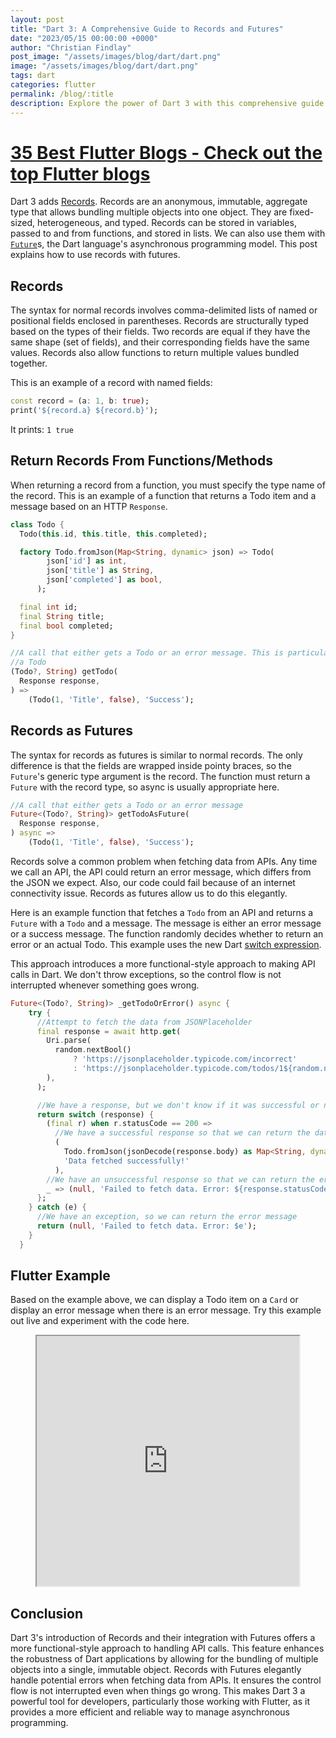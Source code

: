 ```yaml
---
layout: post
title: "Dart 3: A Comprehensive Guide to Records and Futures"
date: "2023/05/15 00:00:00 +0000"
author: "Christian Findlay"
post_image: "/assets/images/blog/dart/dart.png"
image: "/assets/images/blog/dart/dart.png"
tags: dart
categories: flutter
permalink: /blog/:title
description: Explore the power of Dart 3 with this comprehensive guide on Records and Futures. Understand how these features enhance the robustness of Dart applications and provide a more efficient way to manage asynchronous programming. Ideal for developers looking to leverage Dart 3 in their applications.
---
```


<h1>
<a href="https://blog.feedspot.com/flutter_blogs/?feedid=5559981" >
35 Best Flutter Blogs - Check out the top Flutter blogs
</a></h1>

Dart 3 adds [Records](https://dart.dev/language/records). Records are an anonymous, immutable, aggregate type that allows bundling multiple objects into one object. They are fixed-sized, heterogeneous, and typed. Records can be stored in variables, passed to and from functions, and stored in lists. We can also use them with [`Future`](https://dart.dev/codelabs/async-await)s, the Dart language's asynchronous programming model. This post explains how to use records with futures.

## Records
The syntax for normal records involves comma-delimited lists of named or positional fields enclosed in parentheses. Records are structurally typed based on the types of their fields. Two records are equal if they have the same shape (set of fields), and their corresponding fields have the same values. Records also allow functions to return multiple values bundled together.

This is an example of a record with named fields:

```dart
const record = (a: 1, b: true);
print('${record.a} ${record.b}');
```

It prints: `1 true`

## Return Records From Functions/Methods

When returning a record from a function, you must specify the type name of the record. This is an example of a function that returns a Todo item and a message based on an HTTP `Response`.

```dart
class Todo {
  Todo(this.id, this.title, this.completed);

  factory Todo.fromJson(Map<String, dynamic> json) => Todo(
        json['id'] as int,
        json['title'] as String,
        json['completed'] as bool,
      );

  final int id;
  final String title;
  final bool completed;
}

//A call that either gets a Todo or an error message. This is particularly useful for HTTP calls. because they can fail, and the response may not represent
//a Todo
(Todo?, String) getTodo(
  Response response,
) =>
    (Todo(1, 'Title', false), 'Success');
```

## Records as Futures

The syntax for records as futures is similar to normal records. The only difference is that the fields are wrapped inside pointy braces, so the `Future`'s generic type argument is the record. The function must return a `Future` with the record type, so async is usually appropriate here.

```dart
//A call that either gets a Todo or an error message
Future<(Todo?, String)> getTodoAsFuture(
  Response response,
) async =>
    (Todo(1, 'Title', false), 'Success');
```

Records solve a common problem when fetching data from APIs. Any time we call an API, the API could return an error message, which differs from the JSON we expect. Also, our code could fail because of an internet connectivity issue. Records as futures allow us to do this elegantly. 

Here is an example function that fetches a `Todo` from an API and returns a `Future` with a `Todo` and a message. The message is either an error message or a success message. The function randomly decides whether to return an error or an actual Todo. This example uses the new Dart [switch expression](/blog/dart-switch-expressions).

This approach introduces a more functional-style approach to making API calls in Dart. We don't throw exceptions, so the control flow is not interrupted whenever something goes wrong. 

```dart
Future<(Todo?, String)> _getTodoOrError() async {
    try {
      //Attempt to fetch the data from JSONPlaceholder
      final response = await http.get(
        Uri.parse(
          random.nextBool()
              ? 'https://jsonplaceholder.typicode.com/incorrect'
              : 'https://jsonplaceholder.typicode.com/todos/1${random.nextInt(100)}',
        ),
      );

      //We have a response, but we don't know if it was successful or not
      return switch (response) {
        (final r) when r.statusCode == 200 =>
          //We have a successful response so that we can return the data
          (
            Todo.fromJson(jsonDecode(response.body) as Map<String, dynamic>),
            'Data fetched successfully!'
          ),
        //We have an unsuccessful response so that we can return the error message
        _ => (null, 'Failed to fetch data. Error: ${response.statusCode}'),
      };
    } catch (e) {
      //We have an exception, so we can return the error message
      return (null, 'Failed to fetch data. Error: $e');
    }
  }
```

## Flutter Example
Based on the example above, we can display a Todo item on a `Card` or display an error message when there is an error message. Try this example out live and experiment with the code here.

<figure>
  <iframe style="width:99%;height:400px;" src="https://dartpad.dev/embed-flutter.html?id=c013c66d86b2b4b10073df489ac6476c"></iframe>
</figure>

## Conclusion

Dart 3's introduction of Records and their integration with Futures offers a more functional-style approach to handling API calls. This feature enhances the robustness of Dart applications by allowing for the bundling of multiple objects into a single, immutable object. Records with Futures elegantly handle potential errors when fetching data from APIs. It ensures the control flow is not interrupted even when things go wrong. This makes Dart 3 a powerful tool for developers, particularly those working with Flutter, as it provides a more efficient and reliable way to manage asynchronous programming. 